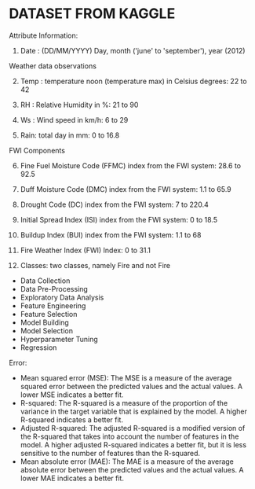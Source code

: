 # DATASET FROM KAGGLE

Attribute Information:

1. Date : (DD/MM/YYYY) Day, month ('june' to 'september'), year (2012)

Weather data observations

2. Temp : temperature noon (temperature max) in Celsius degrees: 22 to 42

3. RH : Relative Humidity in %: 21 to 90

4. Ws : Wind speed in km/h: 6 to 29

5. Rain: total day in mm: 0 to 16.8

FWI Components

6. Fine Fuel Moisture Code (FFMC) index from the FWI system: 28.6 to 92.5

7. Duff Moisture Code (DMC) index from the FWI system: 1.1 to 65.9

8. Drought Code (DC) index from the FWI system: 7 to 220.4

9. Initial Spread Index (ISI) index from the FWI system: 0 to 18.5

10. Buildup Index (BUI) index from the FWI system: 1.1 to 68

11. Fire Weather Index (FWI) Index: 0 to 31.1

12. Classes: two classes, namely Fire and not Fire


- Data Collection
- Data Pre-Processing
- Exploratory Data Analysis
- Feature Engineering
- Feature Selection
- Model Building
- Model Selection
- Hyperparameter Tuning
- Regression

Error:
- Mean squared error (MSE): The MSE is a measure of the average squared error between the predicted values and the actual values. A lower MSE indicates a better fit.
- R-squared: The R-squared is a measure of the proportion of the variance in the target variable that is explained by the model. A higher R-squared indicates a better fit.
- Adjusted R-squared: The adjusted R-squared is a modified version of the R-squared that takes into account the number of features in the model. A higher adjusted R-squared indicates a better fit, but it is less sensitive to the number of features than the R-squared.
- Mean absolute error (MAE): The MAE is a measure of the average absolute error between the predicted values and the actual values. A lower MAE indicates a better fit.
